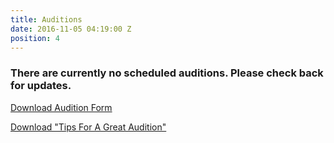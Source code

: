 ```yaml
---
title: Auditions
date: 2016-11-05 04:19:00 Z
position: 4
---
```


### There are currently no scheduled auditions.  Please check back for updates.

[Download Audition Form](/uploads/audition_form.pdf)

[Download "Tips For A Great Audition"](/uploads/tips_for_a_great_audition.pdf)